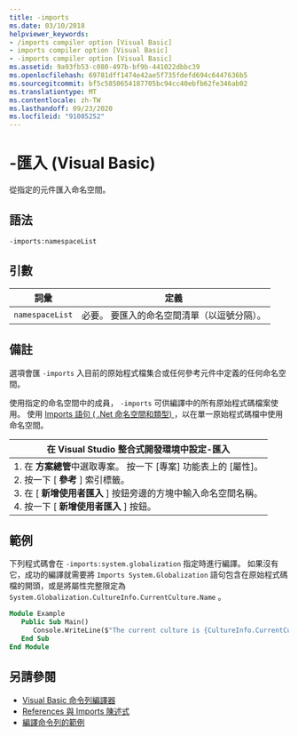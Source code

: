 ```yaml
---
title: -imports
ms.date: 03/10/2018
helpviewer_keywords:
- /imports compiler option [Visual Basic]
- imports compiler option [Visual Basic]
- -imports compiler option [Visual Basic]
ms.assetid: 9a93fb53-c080-497b-bf9b-441022dbbc39
ms.openlocfilehash: 69781dff1474e42ae5f735fdefd694c6447636b5
ms.sourcegitcommit: bf5c5850654187705bc94cc40ebfb62fe346ab02
ms.translationtype: MT
ms.contentlocale: zh-TW
ms.lasthandoff: 09/23/2020
ms.locfileid: "91085252"
---
```

# <a name="-imports-visual-basic"></a>-匯入 (Visual Basic) 

從指定的元件匯入命名空間。  
  
## <a name="syntax"></a>語法  
  
```console  
-imports:namespaceList  
```  
  
## <a name="arguments"></a>引數  
  
|詞彙|定義|  
|---|---|  
|`namespaceList`|必要。 要匯入的命名空間清單（以逗號分隔）。|  
  
## <a name="remarks"></a>備註  

 選項會匯 `-imports` 入目前的原始程式檔集合或任何參考元件中定義的任何命名空間。  
  
 使用指定的命名空間中的成員， `-imports` 可供編譯中的所有原始程式碼檔案使用。 使用 [Imports 語句 ( .Net 命名空間和類型) ](../../language-reference/statements/imports-statement-net-namespace-and-type.md) ，以在單一原始程式碼檔中使用命名空間。  
  
|在 Visual Studio 整合式開發環境中設定-匯入|  
|---|  
|1. 在 **方案總管**中選取專案。 按一下 [專案] 功能表上的 [屬性]。 <br />2. 按一下 [ **參考** ] 索引標籤。<br />3. 在 [ **新增使用者匯入** ] 按鈕旁邊的方塊中輸入命名空間名稱。<br />4. 按一下 [ **新增使用者匯入** ] 按鈕。|  
  
## <a name="example"></a>範例  

 下列程式碼會在 `-imports:system.globalization` 指定時進行編譯。 如果沒有它，成功的編譯就需要將 `Imports System.Globalization` 語句包含在原始程式碼檔的開頭，或是將屬性完整限定為 `System.Globalization.CultureInfo.CurrentCulture.Name` 。

```vb
Module Example
   Public Sub Main()
      Console.WriteLine($"The current culture is {CultureInfo.CurrentCulture.Name}")
   End Sub
End Module
```

## <a name="see-also"></a>另請參閱

- [Visual Basic 命令列編譯器](index.md)
- [References 與 Imports 陳述式](../../programming-guide/program-structure/references-and-the-imports-statement.md)
- [編譯命令列的範例](sample-compilation-command-lines.md)
